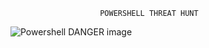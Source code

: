                         POWERSHELL THREAT HUNT


![Powershell DANGER image](https://github.com/user-attachments/assets/70592008-fd8b-4f9e-b13a-38c508c677db)



